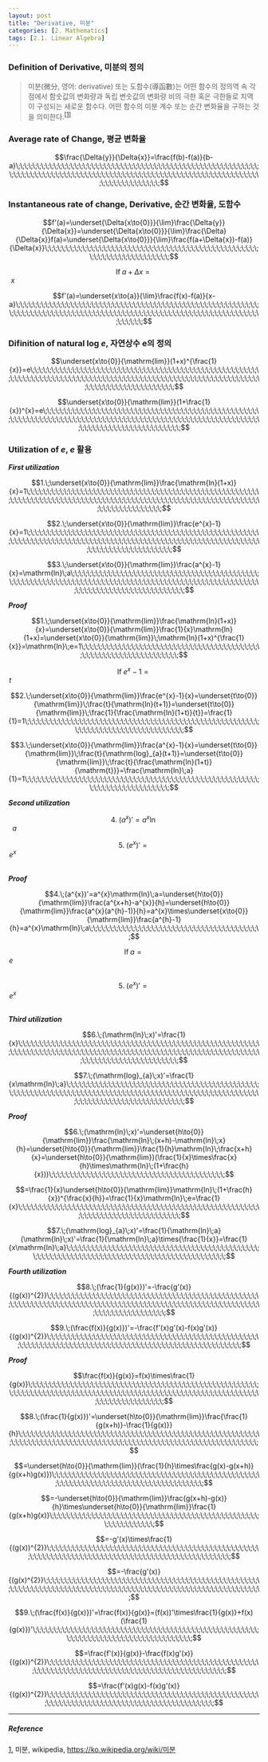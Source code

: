 ```yaml
---
layout: post
title: "Derivative, 미분"
categories: [2. Mathematics]
tags: [2.1. Linear Algebra]
---
```


### Definition of Derivative, 미분의 정의

> 미분(微分, 영어: derivative) 또는 도함수(導函數)는 어떤 함수의 정의역 속 각 점에서 함숫값의 변화량과 독립 변숫값의 변화량 비의 극한 혹은 극한들로 치역이 구성되는 새로운 함수다. 어떤 함수의 미분 계수 또는 순간 변화율을 구하는 것을 의미한다.<sup><a href="#footnote_1_1" name="footnote_1_2">[1]</a></sup>

### Average rate of Change, 평균 변화율

$$\frac{\Delta{y}}{\Delta{x}}=\frac{f(b)-f(a)}{b-a}\;\;\;\;\;\;\;\;\;\;\;\;\;\;\;\;\;\;\;\;\;\;\;\;\;\;\;\;\;\;\;\;\;\;\;\;\;\;\;\;\;\;\;\;\;\;\;\;\;\;\;\;\;\;\;\;\;\;\;\;\;\;\;\;\;\;\;\;\;\;\;\;\;\;\;\;\;\;\;\;\;\;\;\;\;\;\;\;\;\;\;\;\;\;\;\;\;\;\;\;\;\;\;\;\;\;\;\;\;\;\;\;\;\;\;\;\;\;\;\;\;\;\;\;\;\;\;\;\;\;\;\;$$

### Instantaneous rate of change, Derivative, 순간 변화율, 도함수

$$f'(a)=\underset{\Delta{x\to{0}}}{\lim}\frac{\Delta{y}}{\Delta{x}}=\underset{\Delta{x\to{0}}}{\lim}\frac{\Delta}{\Delta{x}}f(a)=\underset{\Delta{x\to{0}}}{\lim}\frac{f(a+\Delta{x})-f(a)}{\Delta{x}}\;\;\;\;\;\;\;\;\;\;\;\;\;\;\;\;\;\;\;\;\;\;\;\;\;\;\;\;\;\;\;\;\;\;\;\;\;\;\;\;\;\;\;\;\;\;\;\;\;\;\;\;\;\;\;\;\;\;\;\;\;\;\;\;\;\;\;\;\;\;$$

$$\mathrm{If}\;a+\Delta{x}=x\;\;\;\;\;\;\;\;\;\;\;\;\;\;\;\;\;\;\;\;\;\;\;\;\;\;\;\;\;\;\;\;\;\;\;\;\;\;\;\;\;\;\;\;\;\;\;\;\;\;\;\;\;\;\;\;\;\;\;\;\;\;\;\;\;\;\;\;\;\;\;\;\;\;\;\;\;\;\;\;\;\;\;\;\;\;\;\;\;\;\;\;\;\;\;\;\;\;\;\;\;\;\;\;\;\;\;\;\;\;\;\;\;\;\;\;\;\;\;\;\;\;\;\;\;\;\;\;\;\;\;\;\;\;\;\;\;\;\;$$

$$f'(a)=\underset{x\to{a}}{\lim}\frac{f(x)-f(a)}{x-a}\;\;\;\;\;\;\;\;\;\;\;\;\;\;\;\;\;\;\;\;\;\;\;\;\;\;\;\;\;\;\;\;\;\;\;\;\;\;\;\;\;\;\;\;\;\;\;\;\;\;\;\;\;\;\;\;\;\;\;\;\;\;\;\;\;\;\;\;\;\;\;\;\;\;\;\;\;\;\;\;\;\;\;\;\;\;\;\;\;\;\;\;\;\;\;\;\;\;\;\;\;\;\;\;\;\;\;\;\;\;\;\;\;\;\;\;\;\;\;\;\;\;\;\;$$

### Difinition of natural log $e$, 자연상수 e의 정의

$$\underset{x\to{0}}{\mathrm{lim}}(1+x)^{\frac{1}{x}}=e\;\;\;\;\;\;\;\;\;\;\;\;\;\;\;\;\;\;\;\;\;\;\;\;\;\;\;\;\;\;\;\;\;\;\;\;\;\;\;\;\;\;\;\;\;\;\;\;\;\;\;\;\;\;\;\;\;\;\;\;\;\;\;\;\;\;\;\;\;\;\;\;\;\;\;\;\;\;\;\;\;\;\;\;\;\;\;\;\;\;\;\;\;\;\;\;\;\;\;\;\;\;\;\;\;\;\;\;\;\;\;\;\;\;\;\;\;\;\;\;\;\;\;\;\;\;\;\;\;\;\;\;\;\;\;\;$$

$$\underset{x\to{0}}{\mathrm{lim}}(1+\frac{1}{x})^{x}=e\;\;\;\;\;\;\;\;\;\;\;\;\;\;\;\;\;\;\;\;\;\;\;\;\;\;\;\;\;\;\;\;\;\;\;\;\;\;\;\;\;\;\;\;\;\;\;\;\;\;\;\;\;\;\;\;\;\;\;\;\;\;\;\;\;\;\;\;\;\;\;\;\;\;\;\;\;\;\;\;\;\;\;\;\;\;\;\;\;\;\;\;\;\;\;\;\;\;\;\;\;\;\;\;\;\;\;\;\;\;\;\;\;\;\;\;\;\;\;\;\;\;\;\;\;\;\;\;\;\;\;\;\;\;\;\;$$

### Utilization of $e$, $e$ 활용

***First utilization***

$$1.\;\underset{x\to{0}}{\mathrm{lim}}\frac{\mathrm{ln}(1+x)}{x}=1\;\;\;\;\;\;\;\;\;\;\;\;\;\;\;\;\;\;\;\;\;\;\;\;\;\;\;\;\;\;\;\;\;\;\;\;\;\;\;\;\;\;\;\;\;\;\;\;\;\;\;\;\;\;\;\;\;\;\;\;\;\;\;\;\;\;\;\;\;\;\;\;\;\;\;\;\;\;\;\;\;\;\;\;\;\;\;\;\;\;\;\;\;\;\;\;\;\;\;\;\;\;\;\;\;\;\;\;\;\;\;\;\;\;\;\;\;\;\;\;\;\;\;\;\;\;\;\;\;\;\;$$

$$2.\;\underset{x\to{0}}{\mathrm{lim}}\frac{e^{x}-1}{x}=1\;\;\;\;\;\;\;\;\;\;\;\;\;\;\;\;\;\;\;\;\;\;\;\;\;\;\;\;\;\;\;\;\;\;\;\;\;\;\;\;\;\;\;\;\;\;\;\;\;\;\;\;\;\;\;\;\;\;\;\;\;\;\;\;\;\;\;\;\;\;\;\;\;\;\;\;\;\;\;\;\;\;\;\;\;\;\;\;\;\;\;\;\;\;\;\;\;\;\;\;\;\;\;\;\;\;\;\;\;\;\;\;\;\;\;\;\;\;\;\;\;\;\;\;\;\;\;\;\;\;\;\;\;\;\;\;$$

$$3.\;\underset{x\to{0}}{\mathrm{lim}}\frac{a^{x}-1}{x}=\mathrm{ln}\;a\;\;\;\;\;\;\;\;\;\;\;\;\;\;\;\;\;\;\;\;\;\;\;\;\;\;\;\;\;\;\;\;\;\;\;\;\;\;\;\;\;\;\;\;\;\;\;\;\;\;\;\;\;\;\;\;\;\;\;\;\;\;\;\;\;\;\;\;\;\;\;\;\;\;\;\;\;\;\;\;\;\;\;\;\;\;\;\;\;\;\;\;\;\;\;\;\;\;\;\;\;\;\;\;\;\;\;\;\;\;\;\;\;\;\;\;\;\;\;\;\;\;\;\;\;\;\;\;\;\;\;$$

***Proof***

$$1.\;\underset{x\to{0}}{\mathrm{lim}}\frac{\mathrm{ln}(1+x)}{x}=\underset{x\to{0}}{\mathrm{lim}}\frac{1}{x}\mathrm{ln}(1+x)=\underset{x\to{0}}{\mathrm{lim}}\;\mathrm{ln}(1+x)^{\frac{1}{x}}=\mathrm{ln}\;e=1\;\;\;\;\;\;\;\;\;\;\;\;\;\;\;\;\;\;\;\;\;\;\;\;\;\;\;\;\;\;\;\;\;\;\;\;\;\;\;\;\;\;\;\;\;\;\;\;\;\;\;\;\;\;\;\;\;\;\;\;\;\;\;\;\;\;$$

$$\mathrm{If}\;e^{x}-1=t\;\;\;\;\;\;\;\;\;\;\;\;\;\;\;\;\;\;\;\;\;\;\;\;\;\;\;\;\;\;\;\;\;\;\;\;\;\;\;\;\;\;\;\;\;\;\;\;\;\;\;\;\;\;\;\;\;\;\;\;\;\;\;\;\;\;\;\;\;\;\;\;\;\;\;\;\;\;\;\;\;\;\;\;\;\;\;\;\;\;\;\;\;\;\;\;\;\;\;\;\;\;\;\;\;\;\;\;\;\;\;\;\;\;\;\;\;\;\;\;\;\;\;\;\;\;\;\;\;\;\;\;\;\;\;\;\;\;\;\;\;\;$$

$$2.\;\underset{x\to{0}}{\mathrm{lim}}\frac{e^{x}-1}{x}=\underset{t\to{0}}{\mathrm{lim}}\;\frac{t}{\mathrm{ln}(t+1)}=\underset{t\to{0}}{\mathrm{lim}}\;\frac{1}{\frac{\mathrm{ln}(1+t)}{t}}=\frac{1}{1}=1\;\;\;\;\;\;\;\;\;\;\;\;\;\;\;\;\;\;\;\;\;\;\;\;\;\;\;\;\;\;\;\;\;\;\;\;\;\;\;\;\;\;\;\;\;\;\;\;\;\;\;\;\;\;\;\;\;\;\;\;\;\;\;\;\;\;\;\;\;\;\;\;\;\;\;\;\;\;\;\;\;\;$$

$$3.\;\underset{x\to{0}}{\mathrm{lim}}\frac{a^{x}-1}{x}=\underset{t\to{0}}{\mathrm{lim}}\;\frac{t}{\mathrm{log}_{a}(t+1)}=\underset{t\to{0}}{\mathrm{lim}}\;\frac{t}{\frac{\mathrm{ln}(1+t)}{\mathrm{t}}}=\frac{\mathrm{ln}\;a}{1}=1\;\;\;\;\;\;\;\;\;\;\;\;\;\;\;\;\;\;\;\;\;\;\;\;\;\;\;\;\;\;\;\;\;\;\;\;\;\;\;\;\;\;\;\;\;\;\;\;\;\;\;\;\;\;\;\;\;\;\;\;\;\;\;\;\;\;\;\;\;\;\;\;\;\;\;$$

***Second utilization***

$$4.\;(a^{x})'=a^{x}\mathrm{ln}\;a\;\;\;\;\;\;\;\;\;\;\;\;\;\;\;\;\;\;\;\;\;\;\;\;\;\;\;\;\;\;\;\;\;\;\;\;\;\;\;\;\;\;\;\;\;\;\;\;\;\;\;\;\;\;\;\;\;\;\;\;\;\;\;\;\;\;\;\;\;\;\;\;\;\;\;\;\;\;\;\;\;\;\;\;\;\;\;\;\;\;\;\;\;\;\;\;\;\;\;\;\;\;\;\;\;\;\;\;\;\;\;\;\;\;\;\;\;\;\;\;\;\;\;\;\;\;\;\;\;\;\;\;\;\;\;\;\;$$

$$5.\;(e^{x})'=e^{x}\;\;\;\;\;\;\;\;\;\;\;\;\;\;\;\;\;\;\;\;\;\;\;\;\;\;\;\;\;\;\;\;\;\;\;\;\;\;\;\;\;\;\;\;\;\;\;\;\;\;\;\;\;\;\;\;\;\;\;\;\;\;\;\;\;\;\;\;\;\;\;\;\;\;\;\;\;\;\;\;\;\;\;\;\;\;\;\;\;\;\;\;\;\;\;\;\;\;\;\;\;\;\;\;\;\;\;\;\;\;\;\;\;\;\;\;\;\;\;\;\;\;\;\;\;\;\;\;\;\;\;\;\;\;\;\;\;\;\;\;\;\;\;$$

***Proof***

$$4.\;(a^{x})'=a^{x}\mathrm{ln}\;a=\underset{h\to{0}}{\mathrm{lim}}\frac{a^{x+h}-a^{x}}{h}=\underset{h\to{0}}{\mathrm{lim}}\frac{a^{x}(a^{h}-1)}{h}=a^{x}\times\underset{x\to{0}}{\mathrm{lim}}\frac{a^{h}-1}{h}=a^{x}\mathrm{ln}\;a\;\;\;\;\;\;\;\;\;\;\;\;\;\;\;\;\;\;\;\;\;\;\;\;\;\;\;\;\;\;\;\;\;\;\;\;\;\;\;\;\;$$

$$\mathrm{If}\;a=e\;\;\;\;\;\;\;\;\;\;\;\;\;\;\;\;\;\;\;\;\;\;\;\;\;\;\;\;\;\;\;\;\;\;\;\;\;\;\;\;\;\;\;\;\;\;\;\;\;\;\;\;\;\;\;\;\;\;\;\;\;\;\;\;\;\;\;\;\;\;\;\;\;\;\;\;\;\;\;\;\;\;\;\;\;\;\;\;\;\;\;\;\;\;\;\;\;\;\;\;\;\;\;\;\;\;\;\;\;\;\;\;\;\;\;\;\;\;\;\;\;\;\;\;\;\;\;\;\;\;\;\;\;\;\;\;\;\;\;\;\;\;\;\;\;\;\;\;\;\;\;$$

$$5.\;(e^{x})'=e^{x}\;\;\;\;\;\;\;\;\;\;\;\;\;\;\;\;\;\;\;\;\;\;\;\;\;\;\;\;\;\;\;\;\;\;\;\;\;\;\;\;\;\;\;\;\;\;\;\;\;\;\;\;\;\;\;\;\;\;\;\;\;\;\;\;\;\;\;\;\;\;\;\;\;\;\;\;\;\;\;\;\;\;\;\;\;\;\;\;\;\;\;\;\;\;\;\;\;\;\;\;\;\;\;\;\;\;\;\;\;\;\;\;\;\;\;\;\;\;\;\;\;\;\;\;\;\;\;\;\;\;\;\;\;\;\;\;\;\;\;\;\;\;\;$$

***Third utilization***

$$6.\;(\mathrm{ln}\;x)'=\frac{1}{x}\;\;\;\;\;\;\;\;\;\;\;\;\;\;\;\;\;\;\;\;\;\;\;\;\;\;\;\;\;\;\;\;\;\;\;\;\;\;\;\;\;\;\;\;\;\;\;\;\;\;\;\;\;\;\;\;\;\;\;\;\;\;\;\;\;\;\;\;\;\;\;\;\;\;\;\;\;\;\;\;\;\;\;\;\;\;\;\;\;\;\;\;\;\;\;\;\;\;\;\;\;\;\;\;\;\;\;\;\;\;\;\;\;\;\;\;\;\;\;\;\;\;\;\;\;\;\;\;\;\;\;\;\;\;\;\;\;\;\;\;\;$$

$$7.\;(\mathrm{log}_{a}\;x)'=\frac{1}{x\mathrm{ln}\;a}\;\;\;\;\;\;\;\;\;\;\;\;\;\;\;\;\;\;\;\;\;\;\;\;\;\;\;\;\;\;\;\;\;\;\;\;\;\;\;\;\;\;\;\;\;\;\;\;\;\;\;\;\;\;\;\;\;\;\;\;\;\;\;\;\;\;\;\;\;\;\;\;\;\;\;\;\;\;\;\;\;\;\;\;\;\;\;\;\;\;\;\;\;\;\;\;\;\;\;\;\;\;\;\;\;\;\;\;\;\;\;\;\;\;\;\;\;\;\;\;\;\;\;\;\;\;\;\;\;\;\;\;$$

***Proof***

$$6.\;(\mathrm{ln}\;x)'=\underset{h\to{0}}{\mathrm{lim}}\frac{\mathrm{ln}\;(x+h)-\mathrm{ln}\;x}{h}=\underset{h\to{0}}{\mathrm{lim}}\frac{1}{h}\mathrm{ln}\;\frac{x+h}{x}=\underset{h\to{0}}{\mathrm{lim}}(\frac{1}{x}\times\frac{x}{h}\times\mathrm{ln}\;(1+\frac{h}{x}))\;\;\;\;\;\;\;\;\;\;\;\;\;\;\;\;\;\;\;\;\;\;\;\;\;\;\;\;\;\;\;\;\;\;\;\;\;\;\;\;\;\;$$

$$=\frac{1}{x}\underset{h\to{0}}{\mathrm{lim}}\mathrm{ln}\;(1+\frac{h}{x})^{\frac{x}{h}}=\frac{1}{x}\mathrm{ln}\;e=\frac{1}{x}\;\;\;\;\;\;\;\;\;\;\;\;\;\;\;\;\;\;\;\;\;\;\;\;\;\;\;\;\;\;\;\;\;\;\;\;\;\;\;\;\;\;\;\;\;\;\;\;\;\;\;\;\;\;\;\;\;\;\;\;\;\;\;\;\;\;\;\;\;\;\;\;\;\;\;\;\;\;\;\;\;\;$$

$$7.\;(\mathrm{log}_{a}\;x)'=\frac{1}{\mathrm{ln}\;a}(\mathrm{ln}\;x)'=\frac{1}{\mathrm{ln}\;a}\times{\frac{1}{x}}=\frac{1}{x\mathrm{ln}\;a}\;\;\;\;\;\;\;\;\;\;\;\;\;\;\;\;\;\;\;\;\;\;\;\;\;\;\;\;\;\;\;\;\;\;\;\;\;\;\;\;\;\;\;\;\;\;\;\;\;\;\;\;\;\;\;\;\;\;\;\;\;\;\;\;\;\;\;\;\;\;\;\;\;\;\;\;\;\;\;\;\;\;\;\;\;\;\;\;\;\;\;\;$$

***Fourth utilization***

$$8.\;(\frac{1}{g(x)})'=-\frac{g'(x)}{(g(x))^{2}}\;\;\;\;\;\;\;\;\;\;\;\;\;\;\;\;\;\;\;\;\;\;\;\;\;\;\;\;\;\;\;\;\;\;\;\;\;\;\;\;\;\;\;\;\;\;\;\;\;\;\;\;\;\;\;\;\;\;\;\;\;\;\;\;\;\;\;\;\;\;\;\;\;\;\;\;\;\;\;\;\;\;\;\;\;\;\;\;\;\;\;\;\;\;\;\;\;\;\;\;\;\;\;\;\;\;\;\;\;\;\;\;\;\;\;\;\;\;\;\;\;\;\;\;\;\;\;\;$$

$$9.\;(\frac{f(x)}{g(x)})'=-\frac{f'(x)g'(x)-f(x)g'(x)}{(g(x))^{2}}\;\;\;\;\;\;\;\;\;\;\;\;\;\;\;\;\;\;\;\;\;\;\;\;\;\;\;\;\;\;\;\;\;\;\;\;\;\;\;\;\;\;\;\;\;\;\;\;\;\;\;\;\;\;\;\;\;\;\;\;\;\;\;\;\;\;\;\;\;\;\;\;\;\;\;\;\;\;\;\;\;\;\;\;\;\;\;\;\;\;\;\;\;\;\;\;\;\;\;\;\;\;\;\;$$

***Proof***

$$\frac{f(x)}{g(x)}=f(x)\times\frac{1}{g(x)}\;\;\;\;\;\;\;\;\;\;\;\;\;\;\;\;\;\;\;\;\;\;\;\;\;\;\;\;\;\;\;\;\;\;\;\;\;\;\;\;\;\;\;\;\;\;\;\;\;\;\;\;\;\;\;\;\;\;\;\;\;\;\;\;\;\;\;\;\;\;\;\;\;\;\;\;\;\;\;\;\;\;\;\;\;\;\;\;\;\;\;\;\;\;\;\;\;\;\;\;\;\;\;\;\;\;\;\;\;\;\;\;\;\;\;\;\;\;\;\;\;\;\;\;\;\;\;\;\;\;\;$$

$$8.\;(\frac{1}{g(x)})'=\underset{h\to{0}}{\mathrm{lim}}\frac{\frac{1}{g(x+h)}-\frac{1}{g(x)}}{h}\;\;\;\;\;\;\;\;\;\;\;\;\;\;\;\;\;\;\;\;\;\;\;\;\;\;\;\;\;\;\;\;\;\;\;\;\;\;\;\;\;\;\;\;\;\;\;\;\;\;\;\;\;\;\;\;\;\;\;\;\;\;\;\;\;\;\;\;\;\;\;\;\;\;\;\;\;\;\;\;\;\;\;\;\;\;\;\;\;\;\;\;\;\;\;\;\;\;\;\;\;\;\;\;\;\;\;\;\;\;\;\;\;\;\;\;\;$$

$$=\underset{h\to{0}}{\mathrm{lim}}(\frac{1}{h}\times\frac{g(x)-g(x+h)}{g(x+h)g(x)})\;\;\;\;\;\;\;\;\;\;\;\;\;\;\;\;\;\;\;\;\;\;\;\;\;\;\;\;\;\;\;\;\;\;\;\;\;\;\;\;\;\;\;\;\;\;\;\;\;\;\;\;\;\;\;\;\;\;\;\;\;\;\;\;\;\;\;\;\;\;\;\;\;\;\;\;\;\;\;\;\;\;\;\;\;$$

$$=-\underset{h\to{0}}{\mathrm{lim}}\frac{g(x+h)-g(x)}{h}\times\underset{h\to{0}}{\mathrm{lim}}\frac{1}{g(x+h)g(x)}\;\;\;\;\;\;\;\;\;\;\;\;\;\;\;\;\;\;\;\;\;\;\;\;\;\;\;\;\;\;\;\;\;\;\;\;\;\;\;\;\;\;\;\;\;\;\;\;\;\;\;\;\;\;\;\;\;\;\;\;\;\;$$

$$=-g'(x)\times\frac{1}{(g(x))^{2}}\;\;\;\;\;\;\;\;\;\;\;\;\;\;\;\;\;\;\;\;\;\;\;\;\;\;\;\;\;\;\;\;\;\;\;\;\;\;\;\;\;\;\;\;\;\;\;\;\;\;\;\;\;\;\;\;\;\;\;\;\;\;\;\;\;\;\;\;\;\;\;\;\;\;\;\;\;\;\;\;\;\;\;\;\;\;\;\;\;\;\;\;\;\;\;\;\;\;\;$$

$$=-\frac{g'(x)}{(g(x)^{2}}\;\;\;\;\;\;\;\;\;\;\;\;\;\;\;\;\;\;\;\;\;\;\;\;\;\;\;\;\;\;\;\;\;\;\;\;\;\;\;\;\;\;\;\;\;\;\;\;\;\;\;\;\;\;\;\;\;\;\;\;\;\;\;\;\;\;\;\;\;\;\;\;\;\;\;\;\;\;\;\;\;\;\;\;\;\;\;\;\;\;\;\;\;\;\;\;\;\;\;\;\;\;\;\;\;\;\;\;\;\;\;\;$$

$$9.\;(\frac{f(x)}{g(x)})'=\frac{f(x)}{g(x)}=(f(x))'\times\frac{1}{g(x)}+f(x)(\frac{1}{g(x)})'\;\;\;\;\;\;\;\;\;\;\;\;\;\;\;\;\;\;\;\;\;\;\;\;\;\;\;\;\;\;\;\;\;\;\;\;\;\;\;\;\;\;\;\;\;\;\;\;\;\;\;\;\;\;\;\;\;\;\;\;\;\;\;\;\;\;\;\;\;\;\;\;\;\;\;\;\;\;\;\;\;\;\;\;$$

$$=\frac{f'(x)}{g(x)}-\frac{f(x)g'(x)}{(g(x))^{2}}\;\;\;\;\;\;\;\;\;\;\;\;\;\;\;\;\;\;\;\;\;\;\;\;\;\;\;\;\;\;\;\;\;\;\;\;\;\;\;\;\;\;\;\;\;\;\;\;\;\;\;\;\;\;\;\;\;\;\;\;\;\;\;\;\;\;\;\;\;\;\;\;\;\;\;\;\;\;\;\;\;\;\;\;\;\;\;\;\;\;\;\;\;\;\;\;\;$$

$$=\frac{f'(x)g(x)-f(x)g'(x)}{(g(x))^{2}}\;\;\;\;\;\;\;\;\;\;\;\;\;\;\;\;\;\;\;\;\;\;\;\;\;\;\;\;\;\;\;\;\;\;\;\;\;\;\;\;\;\;\;\;\;\;\;\;\;\;\;\;\;\;\;\;\;\;\;\;\;\;\;\;\;\;\;\;\;\;\;\;\;\;\;\;\;\;\;\;\;\;\;\;\;\;\;\;\;\;\;$$

---

<h5 id="reference">Reference</h5>

<a href="#footnote_1_2" name="footnote_1_1">1.</a> 미분, wikipedia, <a href="https://ko.wikipedia.org/wiki/미분">https://ko.wikipedia.org/wiki/미분</a>
